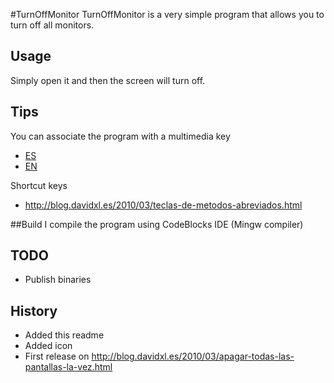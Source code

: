 
#TurnOffMonitor
TurnOffMonitor is a very simple program  that allows you to turn off all monitors.

## Usage
Simply open it and then the screen will turn off.

## Tips
You can associate the program with a multimedia key
* [ES](http://blog.davidxl.es/2010/03/como-configurar-las-teclas-multimedia.html)
* [EN](http://ashish.vashisht.net/2008/01/configuring-keyboard-multimedia-keys.html)

Shortcut keys
* http://blog.davidxl.es/2010/03/teclas-de-metodos-abreviados.html

##Build
I compile the program using CodeBlocks IDE (Mingw compiler)

## TODO
- Publish binaries

## History
- Added this readme
- Added icon
- First release on http://blog.davidxl.es/2010/03/apagar-todas-las-pantallas-la-vez.html